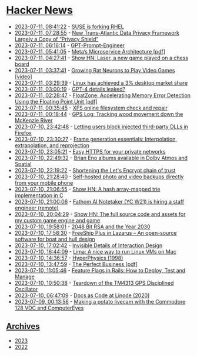 # [Hacker News](https://kherrick.github.io/hacker-news/)

* [2023-07-11, 08:41:22](https://news.ycombinator.com/item?id=36678079) - [SUSE is forking RHEL](https://www.suse.com/news/SUSE-Preserves-Choice-in-Enterprise-Linux/)
* [2023-07-11, 07:28:55](https://news.ycombinator.com/item?id=36677578) - [New Trans-Atlantic Data Privacy Framework Largely a Copy of “Privacy Shield”](https://noyb.eu/en/european-commission-gives-eu-us-data-transfers-third-round-cjeu)
* [2023-07-11, 06:16:14](https://news.ycombinator.com/item?id=36677034) - [GPT-Prompt-Engineer](https://github.com/mshumer/gpt-prompt-engineer)
* [2023-07-11, 05:41:05](https://news.ycombinator.com/item?id=36676810) - [Meta’s Microservice Architecture [pdf]](https://www.usenix.org/system/files/atc23-huye.pdf)
* [2023-07-11, 04:27:41](https://news.ycombinator.com/item?id=36676415) - [Show HN: Laser, a new game played on a chess board](https://playlaser.xyz)
* [2023-07-11, 03:37:41](https://news.ycombinator.com/item?id=36676151) - [Growing Rat Neurons to Play Video Games [video]](https://www.youtube.com/watch?v=bEXefdbQDjw)
* [2023-07-11, 03:29:39](https://news.ycombinator.com/item?id=36676103) - [Linux has achieved a 3% desktop market share](https://linuxiac.com/linux-hits-3-percent-market-share/)
* [2023-07-11, 03:00:19](https://news.ycombinator.com/item?id=36675934) - [GPT-4 details leaked?](https://threadreaderapp.com/thread/1678545170508267522.html)
* [2023-07-11, 02:28:47](https://news.ycombinator.com/item?id=36675750) - [FloatZone: Accelerating Memory Error Detection Using the Floating Point Unit [pdf]](https://download.vusec.net/papers/floatzone_sec23.pdf)
* [2023-07-11, 00:35:45](https://news.ycombinator.com/item?id=36675036) - [XFS online filesystem check and repair](https://lwn.net/Articles/934561/)
* [2023-07-11, 00:18:44](https://news.ycombinator.com/item?id=36674920) - [GPS Log: Tracking wood movement down the McKenzie River](https://gpslogdrive.com/)
* [2023-07-10, 23:42:48](https://news.ycombinator.com/item?id=36674606) - [Letting users block injected third-party DLLs in Firefox](https://hacks.mozilla.org/2023/03/letting-users-block-injected-third-party-dlls-in-firefox/)
* [2023-07-10, 23:30:27](https://news.ycombinator.com/item?id=36674487) - [Frame generation essentials: Interpolation, extrapolation, and reprojection](https://blurbusters.com/frame-generation-essentials-interpolation-extrapolation-and-reprojection/)
* [2023-07-10, 23:05:21](https://news.ycombinator.com/item?id=36674224) - [Easy HTTPS for your private networks](https://www.getlocalcert.net/)
* [2023-07-10, 22:49:32](https://news.ycombinator.com/item?id=36674069) - [Brian Eno albums available in Dolby Atmos and Spatial](https://www.udiscovermusic.com/news/brian-eno-albums-dolby-atmos-first-time/)
* [2023-07-10, 22:19:22](https://news.ycombinator.com/item?id=36673793) - [Shortening the Let's Encrypt chain of trust](https://letsencrypt.org/2023/07/10/cross-sign-expiration.html)
* [2023-07-10, 21:28:40](https://news.ycombinator.com/item?id=36673224) - [Self-hosted photo and video backups directly from your mobile phone](https://github.com/immich-app/immich)
* [2023-07-10, 21:06:55](https://news.ycombinator.com/item?id=36672957) - [Show HN: A hash array-mapped trie implementation in C](https://github.com/mkirchner/hamt)
* [2023-07-10, 21:00:06](https://news.ycombinator.com/item?id=36672888) - [Fathom AI Notetaker (YC W21) is hiring a staff engineer (remote)](https://www.ycombinator.com/companies/fathom/jobs/OVTRjXb-staff-engineer-full-stack-remote)
* [2023-07-10, 20:04:29](https://news.ycombinator.com/item?id=36672183) - [Show HN: The full source code and assets for my custom game engine and game](https://news.ycombinator.com/item?id=36672183)
* [2023-07-10, 19:58:01](https://news.ycombinator.com/item?id=36672115) - [2048 Bit RSA and the Year 2030](https://articles.59.ca/doku.php?id=em:20482030)
* [2023-07-10, 17:58:30](https://news.ycombinator.com/item?id=36670328) - [FreeShip Plus in Lazarus – An open-source software for boat and hull design](https://github.com/markmal/freeship-plus-in-lazarus)
* [2023-07-10, 17:02:42](https://news.ycombinator.com/item?id=36669249) - [Invisible Details of Interaction Design](https://rauno.me/craft/interaction-design)
* [2023-07-10, 16:44:09](https://news.ycombinator.com/item?id=36668964) - [Lima: A nice way to run Linux VMs on Mac](https://jvns.ca/blog/2023/07/10/lima--a-nice-way-to-run-linux-vms-on-mac/)
* [2023-07-10, 14:36:57](https://news.ycombinator.com/item?id=36667103) - [HyperPhysics (1998)](http://hyperphysics.phy-astr.gsu.edu/hbase/index.html)
* [2023-07-10, 13:47:59](https://news.ycombinator.com/item?id=36666380) - [The Perfect Business [pdf]](https://www.beterinbeleggen.nl/pdf/tsm/The-Perfect-Business-Richard-Russell.pdf)
* [2023-07-10, 11:05:46](https://news.ycombinator.com/item?id=36664660) - [Feature Flags in Rails: How to Deploy, Test and Manage](https://www.railscarma.com/blog/feature-flags-in-rails-how-to-deploy-test-manage/)
* [2023-07-10, 10:50:38](https://news.ycombinator.com/item?id=36664509) - [Teardown of the TM4313 GPS Disciplined Oscillator](https://tomverbeure.github.io/2023/07/09/TM4313-GPSDO-Teardown.html)
* [2023-07-10, 06:47:09](https://news.ycombinator.com/item?id=36662893) - [Docs as Code at Linode (2020)](https://www.linode.com/blog/linode/docs-as-code-at-linode/)
* [2023-07-09, 00:13:56](https://news.ycombinator.com/item?id=36650062) - [Making a potato livecam with the Commodore 128 VDC and ComputerEyes](http://oldvcr.blogspot.com/2023/07/making-potato-webcam-with-commodore-128.html)

## [Archives](archives/index.md)

* [2023](archives/2023/index.md)
* [2022](archives/2022/index.md)
